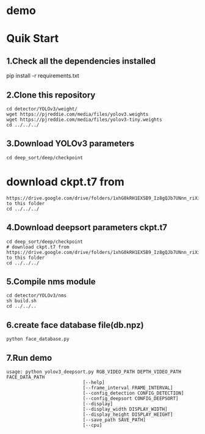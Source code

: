 # demo

Quik Start
=

1.Check all the dependencies installed
-
pip install -r requirements.txt

2.Clone this repository
-
    cd detector/YOLOv3/weight/
    wget https://pjreddie.com/media/files/yolov3.weights
    wget https://pjreddie.com/media/files/yolov3-tiny.weights
    cd ../../../

3.Download YOLOv3 parameters
-
    cd deep_sort/deep/checkpoint
# download ckpt.t7 from
    https://drive.google.com/drive/folders/1xhG0kRH1EX5B9_Iz8gQJb7UNnn_riXi6 to this folder
    cd ../../../

4.Download deepsort parameters ckpt.t7
-
    cd deep_sort/deep/checkpoint
    # download ckpt.t7 from
    https://drive.google.com/drive/folders/1xhG0kRH1EX5B9_Iz8gQJb7UNnn_riXi6 to this folder
    cd ../../../

5.Compile nms module
-
    cd detector/YOLOv3/nms
    sh build.sh
    cd ../../..

6.create face database file(db.npz)
-
    python face_database.py 

7.Run demo
-
    usage: python yolov3_deepsort.py RGB_VIDEO_PATH DEPTH_VIDEO_PATH FACE_DATA_PATH
                                [--help]
                                [--frame_interval FRAME_INTERVAL]
                                [--config_detection CONFIG_DETECTION]
                                [--config_deepsort CONFIG_DEEPSORT]
                                [--display]
                                [--display_width DISPLAY_WIDTH]
                                [--display_height DISPLAY_HEIGHT]
                                [--save_path SAVE_PATH]          
                                [--cpu]      

